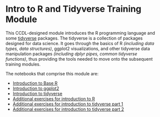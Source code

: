 # Intro to R and Tidyverse Training Module

This CCDL-designed module introduces the R programming language and some [tidyverse](https://www.tidyverse.org/) packages.
The tidyverse is a collection of packages designed for data science.
It goes through the basics of R _(including data types, data structures)_, ggplot2 visualizations, and other tidyverse data manipulation packages _(including dplyr pipes, common tidyverse functions)_, thus providing the tools needed to move onto the subsequent training modules.

The notebooks that comprise this module are:

* [Introduction to Base R](https://alexslemonade.github.io/training-modules/intro-to-R-tidyverse/01-intro_to_base_R.nb.html)  
* [Introduction to ggplot2](https://alexslemonade.github.io/training-modules/intro-to-R-tidyverse/02-intro_to_ggplot2.nb.html)
* [Introduction to tidyverse](https://alexslemonade.github.io/training-modules/intro-to-R-tidyverse/03-intro_to_tidyverse.nb.html)
* [Additional exercises for introduction to R](https://github.com/AlexsLemonade/training-modules/blob/master/intro-to-R-tidyverse/04a-intro_to_R_exercise.Rmd)  
* [Additional exercises for introduction to tidyverse part 1](https://github.com/AlexsLemonade/training-modules/blob/master/intro-to-R-tidyverse/04b-intro_to_tidyverse_exercise-part-1.Rmd)  
* [Additional exercises for introduction to tidyverse part 2](https://github.com/AlexsLemonade/training-modules/blob/master/intro-to-R-tidyverse/04c-intro_to_tidyverse_exercise-part-2.Rmd)  

